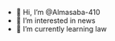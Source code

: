 - 👋 Hi, I’m @Almasaba-410
- 👀 I’m interested in  news 
- 🌱 I’m currently learning law 
  

<!---
Almasaba-410/Almasaba-410 is a ✨ special ✨ repository because its `README.md` (this file) appears on your GitHub profile.
You can click the Preview link to take a look at your changes.
--->
